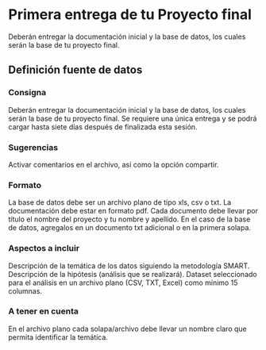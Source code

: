 # Primera entrega de tu Proyecto final

Deberán entregar la documentación inicial y la base de datos, los cuales serán la base de tu proyecto final.

## Definición fuente de datos

### Consigna

Deberán entregar la documentación inicial y la base de datos, los cuales serán la base de tu proyecto final. Se requiere una única entrega y se podrá cargar hasta siete días después de finalizada esta sesión. 

### Sugerencias

Activar comentarios en el archivo, así como la opción compartir.

### Formato

La base de datos debe ser un archivo plano de tipo xls, csv o txt. La documentación debe estar en formato pdf. 
Cada documento debe llevar por título el nombre del proyecto y tu nombre y apellido. En el caso de la base de datos, agregalos en un documento txt adicional o en la primera solapa.

### Aspectos a incluir
Descripción de la temática de los datos siguiendo la metodología SMART.
Descripción de la hipótesis (análisis que se realizará). 
Dataset seleccionado para el análisis en un archivo plano (CSV, TXT, Excel) como mínimo 15 columnas.

### A tener en cuenta

En el archivo plano cada solapa/archivo debe llevar un nombre claro que permita identificar la temática.
